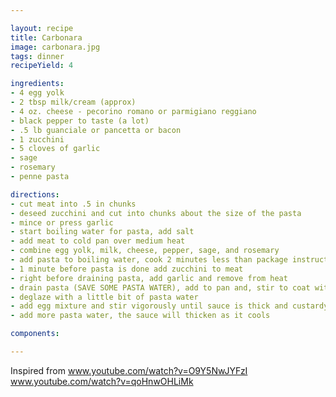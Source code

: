 ```yaml
---

layout: recipe
title: Carbonara
image: carbonara.jpg
tags: dinner
recipeYield: 4

ingredients:
- 4 egg yolk
- 2 tbsp milk/cream (approx)
- 4 oz. cheese - pecorino romano or parmigiano reggiano
- black pepper to taste (a lot)
- .5 lb guanciale or pancetta or bacon
- 1 zucchini 
- 5 cloves of garlic
- sage
- rosemary
- penne pasta

directions:
- cut meat into .5 in chunks
- deseed zucchini and cut into chunks about the size of the pasta
- mince or press garlic
- start boiling water for pasta, add salt
- add meat to cold pan over medium heat
- combine egg yolk, milk, cheese, pepper, sage, and rosemary
- add pasta to boiling water, cook 2 minutes less than package instructions
- 1 minute before pasta is done add zucchini to meat
- right before draining pasta, add garlic and remove from heat
- drain pasta (SAVE SOME PASTA WATER), add to pan and, stir to coat with rendered fat
- deglaze with a little bit of pasta water
- add egg mixture and stir vigorously until sauce is thick and custardy
- add more pasta water, the sauce will thicken as it cools

components:

---
```

Inspired from 
www.youtube.com/watch?v=O9Y5NwJYFzI 
www.youtube.com/watch?v=qoHnwOHLiMk 

